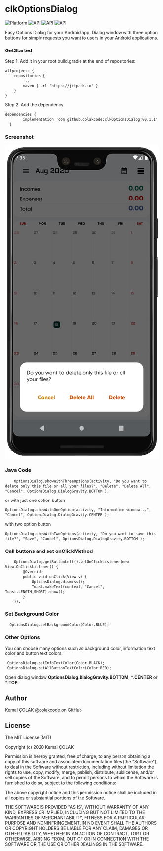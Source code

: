 # clkOptionsDialog

[![Platform](https://img.shields.io/badge/platform-android-green.svg)](https://developer.android.com/)
[![API](https://img.shields.io/badge/API-21%2B-brightgreen.svg?style=flat)](https://developer.android.com/about/versions/android-5.0)
[![API](https://img.shields.io/badge/jitpack-v0.1.1-success)](https://jitpack.io/#colakcode/clkOptionsDialog/v0.1.1)
[![API](https://img.shields.io/github/license/colakcode/clkProgress)](https://github.com/colakcode/clkOptionsDialog/blob/master/LICENSE)

Easy Options Dialog for your Android app. Dialog window with three option buttons for simple requests you want to users in your Android applications.

### GetStarted

Step 1. Add it in your root build.gradle at the end of repositories:

	allprojects {
		repositories {
			...
			maven { url 'https://jitpack.io' }
		}
	}
Step 2. Add the dependency

    dependencies {
	        implementation 'com.github.colakcode:clkOptionsDialog:v0.1.1'
	  }

### Screenshot
![OptionsDialog](https://github.com/colakcode/clkOptionsDialog/blob/master/media/options_dialog.png)


### Java Code
        OptionsDialog.showWithThreeOptions(activity, "Do you want to delete only this file or all your files?", "Delete", "Delete All", "Cancel", OptionsDialog.DialogGravity.BOTTOM );

or with just one option button<br/>

	OptionsDialog.showWithOneOption(activity, "Information window...", "Cancel", OptionsDialog.DialogGravity.CENTER );
	
with two option button<br/>

	OptionsDialog.showWithTwoOptions(activity, "Do you want to save this file?", "Save", "Cancel", OptionsDialog.DialogGravity.BOTTOM );
        
### Call buttons and set onClickMethod
        OptionsDialog.getButtonLeft().setOnClickListener(new View.OnClickListener() {
            @Override
            public void onClick(View v) {
                OptionsDialog.dismiss();
                Toast.makeText(context, "Cancel", Toast.LENGTH_SHORT).show();
            }
        });

### Set Background Color
      OptionsDialog.setBackgroundColor(Color.BLUE);
      
### Other Options
You can choose many options such as background color, information text color and button text colors.
     
     OptionsDialog.setInfoTextColor(Color.BLACK);
     OptionsDialog.setAllButtonTextColor(Color.RED);
     
 Open dialog window **OptionsDialog.DialogGravity.BOTTOM**, ***.CENTER** or ***.TOP**
     
## Author
Kemal ÇOLAK [@colakcode](https://github.com/colakcode/) on GitHub

## License

The MIT License (MIT)

Copyright (c) 2020 Kemal ÇOLAK

Permission is hereby granted, free of charge, to any person obtaining a copy of this software and associated documentation files (the "Software"), to deal in the Software without restriction, including without limitation the rights to use, copy, modify, merge, publish, distribute, sublicense, and/or sell copies of the Software, and to permit persons to whom the Software is furnished to do so, subject to the following conditions:

The above copyright notice and this permission notice shall be included in all copies or substantial portions of the Software.

THE SOFTWARE IS PROVIDED "AS IS", WITHOUT WARRANTY OF ANY KIND, EXPRESS OR IMPLIED, INCLUDING BUT NOT LIMITED TO THE WARRANTIES OF MERCHANTABILITY, FITNESS FOR A PARTICULAR PURPOSE AND NONINFRINGEMENT. IN NO EVENT SHALL THE AUTHORS OR COPYRIGHT HOLDERS BE LIABLE FOR ANY CLAIM, DAMAGES OR OTHER LIABILITY, WHETHER IN AN ACTION OF CONTRACT, TORT OR OTHERWISE, ARISING FROM, OUT OF OR IN CONNECTION WITH THE SOFTWARE OR THE USE OR OTHER DEALINGS IN THE SOFTWARE.
